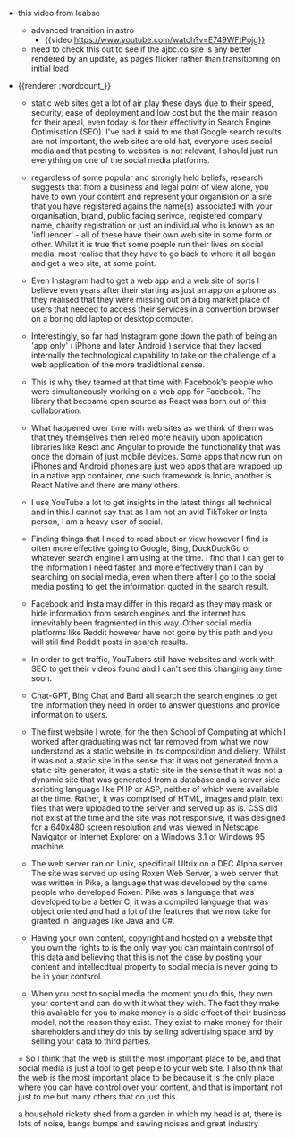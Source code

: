 - this video from leabse
	- advanced transition in astro
		- {{video https://www.youtube.com/watch?v=E749WFtPojg}}
	- need to check this out to see if the ajbc.co site is any better rendered by an update, as pages flicker rather than transitioning on initial load
- {{renderer :wordcount_}}
	- static web sites get a lot of air play these days due to their speed, security, ease of deployment and low cost but the the main reason for their apeal, even today is for their effectivity in Search Engine Optimisation (SEO). I've had it said to me that Google search results are not important, the web sites are old hat, everyone uses social media and that posting to websites is not relevant, I should just run everything on one of the social media platforms. 
	
	- regardless of some popular and strongly held beliefs, research suggests that from a business and legal point of view alone, you have to own your content and represent your organision on a site that you have registered agains the name(s) associated with your organisation, brand, public facing serivce, registered company name, charity registration or just an individual who is known as an 'influencer' - all of these have their own web site in some form or other. Whilst it is true that some poeple run their lives on social media, most realise that they have to go back to where it all began and get a web site, at some point. 
	- Even Instagram had to get a web app and a web site of sorts I believe even years after their starting as just an app on a phone as they realised that they were missing out on a big market place of users that needed to access their services in a convention browser on a boring old laptop or desktop computer.
	- Interestingly, so far had Instagram gone down the path of being an 'app only' ( iPhone and later Android ) service that they lacked internally the technological capability to take on the challenge of a web application of the more tradidtional sense. 
	- This is why they teamed at that time with Facebook's people who were simultaneously working on a web app for Facebook. The library that becoame open source as React was born out of this collaboration.
	- What happened over time with web sites as we think of them was that they themselves then relied more heavily upon application libraries like React and Angular to provide the functionality that was once the domain of just mobile devices. Some apps that now run on iPhones and Android phones are just web apps that are wrapped up in a native app container, one such framework is Ionic, another is React Native and there are many others.
	- I use YouTube a lot to get insights in the latest things all technical and in this I cannot say that as I am not an avid TikToker or Insta person, I am a heavy user of social.
	- Finding things that I need to read about or view however I find is often more effective going to Google, Bing, DuckDuckGo or whatever search engine I am using at the time. I find that I can get to the information I need faster and more effectively than I can by searching on social media, even when there after I go to the social media posting to get the information quoted in the search result. 
	- Facebook and Insta may differ in this regard as they may mask or hide information from search engines and the internet has innevitably been fragmented in this way. Other social media platforms like Reddit however have not gone by this path and you will still find Reddit posts in search results.
	- In order to get traffic, YouTubers still have websites and work with SEO to get their videos found and I can't see this changing any time soon.
	- Chat-GPT, Bing Chat and Bard all search the search engines to get the information they need in order to answer questions and provide information to users.
	- The first website I wrote, for the then School of Computing at which I worked after graduating was not far removed from what we now understand as a static website in its compositdion and deliery. Whilst it was not a static site in the sense that it was not generated from a static site generator, it was a static site in the sense that it was not a dynamic site that was generated from a database and a server side scripting language like PHP or ASP, neither of which were available at the time. Rather, it was comprised of HTML, images and plain text files that were uploaded to the server and served up as is. CSS did not exist at the time and the site was not responsive, it was designed for a 640x480 screen resolution and was viewed in Netscape Navigator or Internet Explorer on a Windows 3.1 or Windows 95 machine.
	- The web server ran on Unix, specificall Ultrix on a DEC Alpha server. The site was served up using Roxen Web Server, a web server that was written in Pike, a language that was developed by the same people who developed Roxen. Pike was a language that was developed to be a better C, it was a compiled language that was object oriented and had a lot of the features that we now take for granted in languages like Java and C#.


	- Having your own content, copyright and hosted on a website that you own the rights to is the only way you can maintain contrsol of this data and believing that this is not the case by posting your content and intellecdtual property to social media is never going to be in your contsrol. 
	- When you post to social media the moment you do this, they own your content and can do with it what they wish. The fact they make this available for you to make money is a side effect of their business model, not the reason they exist. They exist to make money for their shareholders and they do this by selling advertising space and by selling your data to third parties.

	= So I think that the web is still the most important place to be, and that social media is just a tool to get people to your web site. I also think that the web is the most important place to be because it is the only place where you can have control over your content, and that is important not just to me but many others that do just this. 
	
	a household rickety shed from a garden in which my head is at, there is lots of noise, bangs bumps and sawing noises and great industry